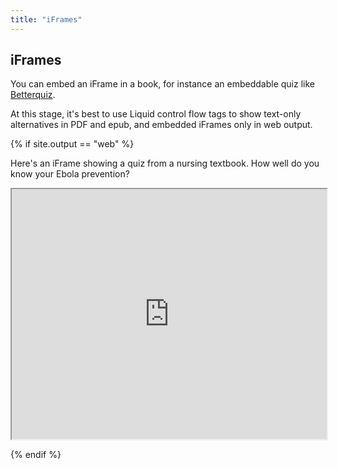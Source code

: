 ```yaml
---
title: "iFrames"
---
```


## iFrames

You can embed an iFrame in a book, for instance an embeddable quiz like [Betterquiz](https://github.com/electricbookworks/betterquiz).

At this stage, it's best to use Liquid control flow tags to show text-only alternatives in PDF and epub, and embedded iFrames only in web output.

{% if site.output == "web" %}

Here's an iFrame showing a quiz from a nursing textbook. How well do you know your Ebola prevention?

<iframe width="100%" height="400px" src="https://quiz.bettercare.co.za/?qz=63&amp;r=https://quiz.bettercare.co.za/login_form.php?qz=63"></iframe>

{% endif %}
